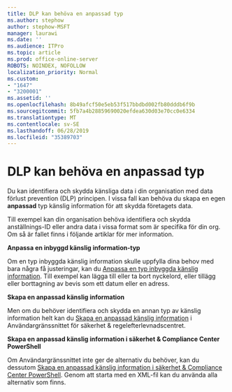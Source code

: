 ```yaml
---
title: DLP kan behöva en anpassad typ
ms.author: stephow
author: stephow-MSFT
manager: laurawi
ms.date: ''
ms.audience: ITPro
ms.topic: article
ms.prod: office-online-server
ROBOTS: NOINDEX, NOFOLLOW
localization_priority: Normal
ms.custom:
- "1647"
- "3200001"
ms.assetid: ''
ms.openlocfilehash: 8b49afcf50e5eb53f517bbdbd002fb80dddb6f9b
ms.sourcegitcommit: 5fb7a4b28859690020efdea630d03e70cc0e6334
ms.translationtype: MT
ms.contentlocale: sv-SE
ms.lasthandoff: 06/28/2019
ms.locfileid: "35389703"
---
```

# <a name="dlp-might-need-a-custom-type"></a>DLP kan behöva en anpassad typ

Du kan identifiera och skydda känsliga data i din organisation med data förlust prevention (DLP) principen. I vissa fall kan behöva du skapa en egen **anpassad** typ känslig information för att skydda företagets data.

Till exempel kan din organisation behöva identifiera och skydda anställnings-ID eller andra data i vissa format som är specifika för din org. Om så är fallet finns i följande artiklar för mer information.
  
 **Anpassa en inbyggd känslig information-typ**
  
Om en typ inbyggda känslig information skulle uppfylla dina behov med bara några få justeringar, kan du [Anpassa en typ inbyggda känslig information](https://docs.microsoft.com/office365/securitycompliance/customize-a-built-in-sensitive-information-type). Till exempel kan lägga till eller ta bort nyckelord, eller tillägg eller borttagning av bevis som ett datum eller en adress.
  
 **Skapa en anpassad känslig information**
  
Men om du behöver identifiera och skydda en annan typ av känslig information helt kan du [Skapa en anpassad känslig information](https://docs.microsoft.com/office365/securitycompliance/create-a-custom-sensitive-information-type) i Användargränssnittet för säkerhet & regelefterlevnadscentret.
  
**Skapa en anpassad känslig information i säkerhet & Compliance Center PowerShell**

Om Användargränssnittet inte ger de alternativ du behöver, kan du dessutom [Skapa en anpassad känslig information i säkerhet & Compliance Center PowerShell](https://docs.microsoft.com/office365/securitycompliance/create-a-custom-sensitive-information-type-in-scc-powershell). Genom att starta med en XML-fil kan du använda alla alternativ som finns.
